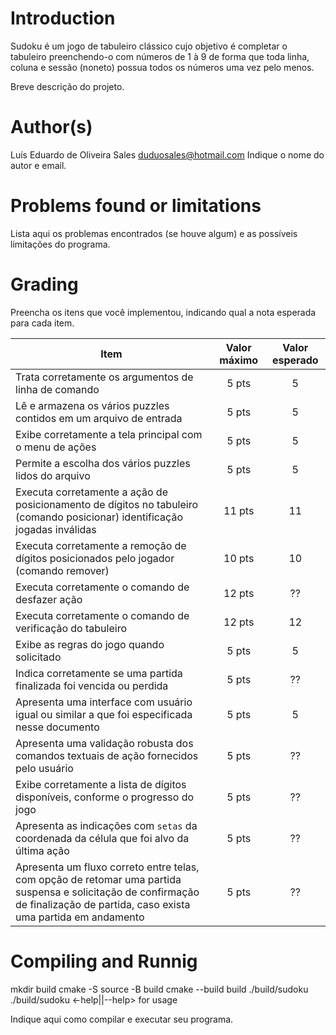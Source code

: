 # Introduction

Sudoku é um jogo de tabuleiro clássico cujo objetivo é completar o tabuleiro preenchendo-o com números de 1 à 9 de forma que toda linha, coluna e sessão (noneto) possua todos os números uma vez pelo menos.

Breve descrição do projeto.

# Author(s)

Luís Eduardo de Oliveira Sales
duduosales@hotmail.com
Indique o nome do autor e email.

# Problems found or limitations

<!-- TODO -->
Lista aqui os problemas encontrados (se houve algum) e as
possíveis limitações do programa.

# Grading

<!-- TODO -->
Preencha os itens que você implementou, indicando qual a nota esperada para cada item.


Item     | Valor máximo   | Valor esperado
-------- | :-----: | :-----:
Trata corretamente os argumentos de linha de comando | 5 pts | 5
Lê e armazena os vários puzzles contidos em um arquivo de entrada |5 pts| 5
Exibe corretamente a tela principal com o menu de ações |5 pts| 5
Permite a escolha dos vários puzzles lidos do arquivo  |5 pts| 5
Executa corretamente a ação de posicionamento de dígitos no tabuleiro (comando posicionar) identificação jogadas inválidas |11 pts| 11
Executa corretamente a remoção de dígitos posicionados pelo jogador (comando remover) |10 pts| 10
Executa corretamente o comando de desfazer ação |12 pts| ??
Executa corretamente o comando de verificação do tabuleiro |12 pts| 12
Exibe as regras do jogo quando solicitado |5 pts| 5
Indica corretamente se uma partida finalizada foi vencida ou perdida |5 pts| ??
Apresenta uma interface com usuário igual ou similar a que foi especificada nesse documento |5 pts| 5
Apresenta uma validação robusta dos comandos textuais de ação fornecidos pelo usuário |5 pts| ??
Exibe corretamente a lista de dígitos disponíveis, conforme o progresso do jogo |5 pts| ??
Apresenta as indicações com `setas` da coordenada da célula que foi alvo da última ação |5 pts| ??
Apresenta um fluxo correto entre telas, com opção de retomar uma partida suspensa e solicitação de confirmação de finalização de partida, caso exista uma partida em andamento |5 pts| ??

# Compiling and Runnig

mkdir build
cmake -S source -B build
cmake --build build
./build/sudoku <options>
./build/sudoku <-help||--help> for usage

Indique aqui como compilar e executar seu programa.
